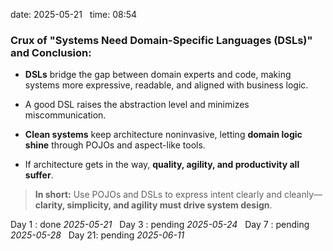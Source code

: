 date: 2025-05-21  
time: 08:54  

### **Crux of "Systems Need Domain-Specific Languages (DSLs)" and Conclusion:**

- **DSLs** bridge the gap between domain experts and code, making systems more expressive, readable, and aligned with business logic.
    
- A good DSL raises the abstraction level and minimizes miscommunication.
    
- **Clean systems** keep architecture noninvasive, letting **domain logic shine** through POJOs and aspect-like tools.
    
- If architecture gets in the way, **quality, agility, and productivity all suffer**.
    

> **In short:** Use POJOs and DSLs to express intent clearly and cleanly—**clarity, simplicity, and agility must drive system design**.

Day 1 : done *2025-05-21*  
Day 3 : pending *2025-05-24*  
Day 7 : pending *2025-05-28*  
Day 21: pending *2025-06-11*